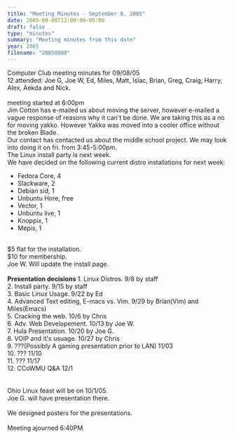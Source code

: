 ```yaml
---
title: "Meeting Minutes - September 8, 2005"
date: 2005-09-08T12:00:00-05:00
draft: false
type: "minutes"
summary: "Meeting minutes from this date"
year: 2005
filename: "20050908"
---
```


Computer Club meeting minutes for 09/08/05<br>
   12 attended: Joe G, Joe W, Ed, Miles, Matt, Isiac, Brian, Greg, Craig, Harry, Alex, Aekda and Nick.<br>
<br>
meeting started at 6:00pm<br>
Jim Cotton has e-mailed us about moving the server, however e-mailed a vague response of reasons why it can't be done. We are taking this as a no for moving yakko. However Yakko was moved into a cooler office without the broken Blade.<br>
Our contact has contacted us about the middle school project.  We may look into doing it on fri. from 3:45-5:00pm.<br>
The Linux install party is next week.<br>
We have decided on the following current distro installations for next week:<br>
- Fedora Core, 4<br>
- Slackware, 2<br>
- Debian sid, 1<br>
- Unbuntu Hore, free<br>
- Vector, 1<br>
- Unbuntu live, 1<br>
- Knoppix, 1<br>
- Mepis, 1<br>
<br>
$5 flat for the installation.<br>
$10 for membership.<br>
Joe W. Will update the install page.<br> 
<br>
<b>Presentation decisions</b>
1. Linux Distros. 9/8 by staff<br>
2. Install party. 9/15 by staff<br>
3. Basic Linux Usage. 9/22 by Ed<br>
4. Advanced Text editing, E-macs vs. Vim. 9/29 by Brian(Vim) and Miles(Emacs)<br>
5. Cracking the web. 10/6 by Chris<br>
6. Adv. Web Developement. 10/13 by Joe W.<br>
7. Hula Presentation. 10/20 by Joe G.<br>
8. VOIP and it's usuage. 10/27 by Chris<br>
9. ???(Possibly A gaming presentation prior to LAN) 11/03<br>
10. ??? 11/10<br>
11. ??? 11/17<br>
12. CCoWMU Q&A 12/1<br>
<br>
<br>
Ohio Linux feast will be on 10/1/05.<br>
Joe G. will have presentation there.<br>
<br>
We designed posters for the presentations.<br>
<br>
Meeting ajourned 6:40PM<br>
